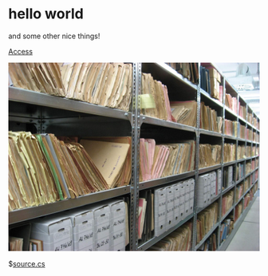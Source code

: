 # hello world
and some other nice things!

[Access](access)

![Splash Image](splash.jpg)

$[source.cs](csharp,2,7)